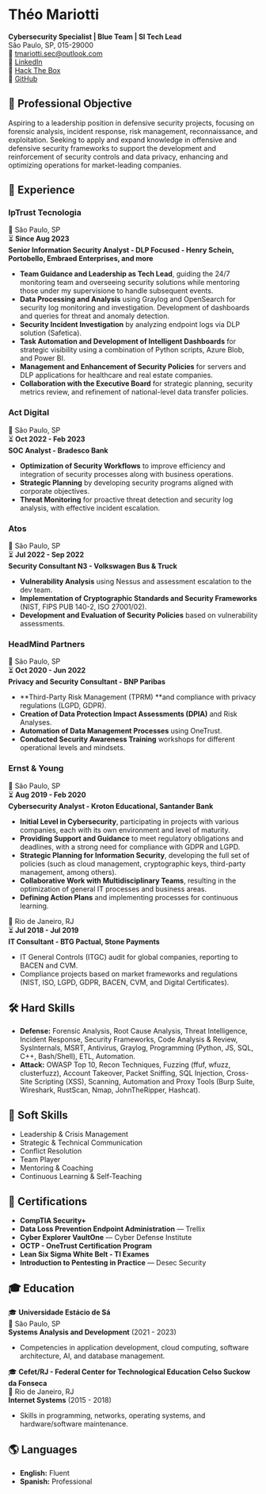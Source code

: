 # Théo Mariotti  
**Cybersecurity Specialist | Blue Team | SI Tech Lead**  
São Paulo, SP, 015-29000   
📧 [tmariotti.sec@outlook.com](mailto:tmariotti.sec@outlook.com)  
🔗 [LinkedIn](https://www.linkedin.com/in/theomariotti)  
🔗 [Hack The Box](https://ctf.hackthebox.com/user/profile/609892)  
🔗 [GitHub](https://github.com/TheoMariott1)  

## 🎯 Professional Objective  
Aspiring to a leadership position in defensive security projects, focusing on forensic analysis, incident response, risk management, reconnaissance, and exploitation. Seeking to apply and expand knowledge in offensive and defensive security frameworks to support the development and reinforcement of security controls and data privacy, enhancing and optimizing operations for market-leading companies.

## 💼 Experience  
### **IpTrust Tecnologia**  
📍 São Paulo, SP  
⏳ **Since Aug 2023**  
**Senior Information Security Analyst - DLP Focused - Henry Schein, Portobello, Embraed Enterprises, and more**  
- **Team Guidance and Leadership as Tech Lead**, guiding the 24/7 monitoring team and overseeing security solutions while mentoring those under my supervisione to handle subsequent events.
- **Data Processing and Analysis** using Graylog and OpenSearch for security log monitoring and investigation. Development of dashboards and queries for threat and anomaly detection.
- **Security Incident Investigation** by analyzing endpoint logs via DLP solution (Safetica).
- **Task Automation and Development of Intelligent Dashboards** for strategic visibility using a combination of Python scripts, Azure Blob, and Power BI.
- **Management and Enhancement of Security Policies** for servers and DLP applications for healthcare and real estate companies.
- **Collaboration with the Executive Board** for strategic planning, security metrics review, and refinement of national-level data transfer policies. 

### **Act Digital**  
📍 São Paulo, SP  
⏳ **Oct 2022 - Feb 2023**  
**SOC Analyst - Bradesco Bank**  
- **Optimization of Security Workflows** to improve efficiency and integration of security processes along with business operations.  
- **Strategic Planning** by developing security programs aligned with corporate objectives.  
- **Threat Monitoring** for proactive threat detection and security log analysis, with effective incident escalation.
  
### **Atos**  
📍 São Paulo, SP  
⏳ **Jul 2022 - Sep 2022**  
**Security Consultant N3 - Volkswagen Bus & Truck**  
- **Vulnerability Analysis** using Nessus and assessment escalation to the dev team.  
- **Implementation of Cryptographic Standards and Security Frameworks** (NIST, FIPS PUB 140-2, ISO 27001/02).  
- **Development and Evaluation of Security Policies** based on vulnerability assessments.  

### **HeadMind Partners**  
📍 São Paulo, SP  
⏳ **Oct 2020 - Jun 2022**  
**Privacy and Security Consultant - BNP Paribas**  
- **Third-Party Risk Management (TPRM) **and compliance with privacy regulations (LGPD, GDPR).  
- **Creation of Data Protection Impact Assessments (DPIA)** and Risk Analyses.  
- **Automation of Data Management Processes** using OneTrust.  
- **Conducted Security Awareness Training** workshops for different operational levels and mindsets.  

### **Ernst & Young**  
📍 São Paulo, SP  
⏳ **Aug 2019 - Feb 2020**  
**Cybersecurity Analyst - Kroton Educational, Santander Bank**  
- **Initial Level in Cybersecurity**, participating in projects with various companies, each with its own environment and level of maturity. 
- **Providing Support and Guidance** to meet regulatory obligations and deadlines, with a strong need for compliance with GDPR and LGPD.
- **Strategic Planning for Information Security**, developing the full set of policies (such as cloud management, cryptographic keys, third-party management, among others).
- **Collaborative Work with Multidisciplinary Teams**, resulting in the optimization of general IT processes and business areas.
- **Defining Action Plans** and implementing processes for continuous learning.

📍 Rio de Janeiro, RJ  
⏳ **Jul 2018 - Jul 2019**  
**IT Consultant - BTG Pactual, Stone Payments**  
- IT General Controls (ITGC) audit for global companies, reporting to BACEN and CVM.
- Compliance projects based on market frameworks and regulations (NIST, ISO, LGPD, GDPR, BACEN, CVM, and Digital Certificates).

## 🛠️ Hard Skills  
- **Defense:** Forensic Analysis, Root Cause Analysis, Threat Intelligence, Incident Response, Security Frameworks, Code Analysis & Review, SysInternals, MSRT, Antivirus, Graylog, Programming (Python, JS, SQL, C++, Bash/Shell), ETL, Automation.  
- **Attack:** OWASP Top 10, Recon Techniques, Fuzzing (ffuf, wfuzz, clusterfuzz), Account Takeover, Packet Sniffing, SQL Injection, Cross-Site Scripting (XSS), Scanning, Automation and Proxy Tools (Burp Suite, Wireshark, RustScan, Nmap, JohnTheRipper, Hashcat).  

## 🌟 Soft Skills  
- Leadership & Crisis Management  
- Strategic & Technical Communication  
- Conflict Resolution
- Team Player
- Mentoring & Coaching  
- Continuous Learning & Self-Teaching  

## 📝 Certifications  
- **CompTIA Security+**  
- **Data Loss Prevention Endpoint Administration** — Trellix  
- **Cyber Explorer VaultOne** — Cyber Defense Institute  
- **OCTP - OneTrust Certification Program**  
- **Lean Six Sigma White Belt - TI Exames**
- **Introduction to Pentesting in Practice** — Desec Security  

## 🎓 Education  
🎓 **Universidade Estácio de Sá**  
📍 São Paulo, SP  
**Systems Analysis and Development** (2021 - 2023)  
- Competencies in application development, cloud computing, software architecture, AI, and database management.  

🎓 **Cefet/RJ - Federal Center for Technological Education Celso Suckow da Fonseca**  
📍 Rio de Janeiro, RJ  
**Internet Systems** (2015 - 2018)  
- Skills in programming, networks, operating systems, and hardware/software maintenance.  

## 🌎 Languages  
- **English:** Fluent  
- **Spanish:** Professional  

